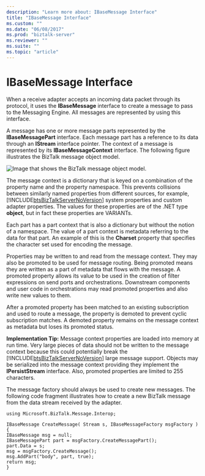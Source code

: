 ```yaml
---
description: "Learn more about: IBaseMessage Interface"
title: "IBaseMessage Interface"
ms.custom: ""
ms.date: "06/08/2017"
ms.prod: "biztalk-server"
ms.reviewer: ""
ms.suite: ""
ms.topic: "article"
---
```

# IBaseMessage Interface
When a receive adapter accepts an incoming data packet through its protocol, it uses the **IBaseMessage** interface to create a message to pass to the Messaging Engine. All messages are represented by using this interface.  
  
 A message has one or more message parts represented by the **IBaseMessagePart** interface. Each message part has a reference to its data through an **IStream** interface pointer. The context of a message is represented by its **IBaseMessageContext** interface. The following figure illustrates the BizTalk message object model.  
  
 ![Image that shows the BizTalk message object model.](../core/media/ibasemessagestructure.gif "IBaseMessageStructure")  
  
 The message context is a dictionary that is keyed on a combination of the property name and the property namespace. This prevents collisions between similarly named properties from different sources, for example, [!INCLUDE[btsBizTalkServerNoVersion](../includes/btsbiztalkservernoversion-md.md)] system properties and custom adapter properties. The values for these properties are of the .NET type **object**, but in fact these properties are VARIANTs.  
  
 Each part has a part context that is also a dictionary but without the notion of a namespace. The value of a part context is metadata referring to the data for that part. An example of this is the **Charset** property that specifies the character set used for encoding the message.  
  
 Properties may be written to and read from the message context. They may also be promoted to be used for message routing. Being promoted means they are written as a part of metadata that flows with the message. A promoted property allows its value to be used in the creation of filter expressions on send ports and orchestrations. Downstream components and user code in orchestrations may read promoted properties and also write new values to them.  
  
 After a promoted property has been matched to an existing subscription and used to route a message, the property is demoted to prevent cyclic subscription matches. A demoted property remains on the message context as metadata but loses its promoted status.  
  
 **Implementation Tip:** Message context properties are loaded into memory at run time. Very large pieces of data should not be written to the message context because this could potentially break the [!INCLUDE[btsBizTalkServerNoVersion](../includes/btsbiztalkservernoversion-md.md)] large message support. Objects may be serialized into the message context providing they implement the **IPersistStream** interface. Also, promoted properties are limited to 255 characters.  
  
 The message factory should always be used to create new messages.  The following code fragment illustrates how to create a new BizTalk message from the data stream received by the adapter.  
  
```  
using Microsoft.BizTalk.Message.Interop;  
  
IBaseMessage CreateMessage( Stream s, IBaseMessageFactory msgFactory )  
{  
IBaseMessage msg = null;  
IBaseMessagePart part = msgFactory.CreateMessagePart();  
part.Data = s;  
msg = msgFactory.CreateMessage();  
msg.AddPart("body", part, true);  
return msg;  
}  
```
